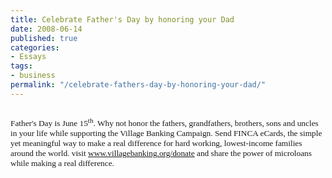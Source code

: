 ```yaml
---
title: Celebrate Father's Day by honoring your Dad
date: 2008-06-14
published: true
categories:
- Essays
tags:
- business
permalink: "/celebrate-fathers-day-by-honoring-your-dad/"
---
```

<p style="text-align: center;"><img class="alignnone size-medium wp-image-693 aligncenter" title="Village Banking" src="{{ site.baseurl }}/posts/2008/06/villagebanking.jpg" alt="" />

<span style="font-family: Georgia;"><span style="font-size: 10pt;"><span style="font-family: Georgia;">Father's Day is June 15<sup>th</sup>. Why not honor the fathers, grandfathers, brothers, sons and uncles in your life while supporting the Village Banking Campaign. Send FINCA eCards, the simple yet meaningful way to make a real difference for hard working, lowest-income families around the world. visit <a href="http://www.kintera.org/TR.asp?a=mmK0JfM0IjJZJqL&amp;s=lvL3KfNYLqK4JiOXJsE&amp;m=msIUJ4NMIlI5G" target="_blank" rel="nofollow"><span style="font-family: Georgia;" rel="nofollow"><span style="font-size: 12pt;" rel="nofollow"><span style="font-size: 10pt;" rel="nofollow">www.villagebanking.org/donate</span></span></span><span style="font-family: Georgia;" rel="nofollow"><span style="font-size: 12pt;" rel="nofollow"><span style="font-size: 10pt;" rel="nofollow"> </span></span></span></a></span><span style="font-family: Georgia;"><span style="font-size: 12pt;"><span style="font-size: 10pt;">and share the power of microloans while making a real difference.</span></span></span></span></span></p>
